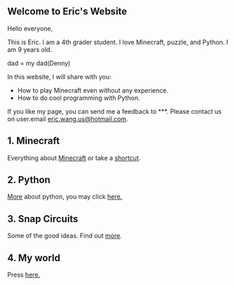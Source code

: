 ## Welcome to Eric's Website

Hello everyone,

This is Eric. I am a 4th grader student. I love Minecraft, puzzle, and Python.
I am 9 years old. 

dad = my dad(Denny)

In this website, I will share with you:

- How to play Minecraft even without any experience.
- How to do cool programming with Python.

If you like my page, you can send me a feedback to ***.
Please contact us on user.email eric.wang.us@hotmail.com.


## 1. Minecraft

Everything about [Minecraft](Minecraft/index.md) or take a [shortcut](Minecraft/Ch1.1.md).

## 2. Python

[More](Python/index.md) about python, you may click [here.](Python/index.md)

## 3. Snap Circuits

Some of the good ideas. Find out [more](SnapCircuits/index.md).

## 4. My world

Press [here.](./Diary/index.md)